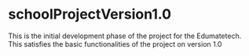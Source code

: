 # schoolProjectVersion1.0
This is the initial development phase of the project for the Edumatetech. This satisfies the basic functionalities of the project on version 1.0
